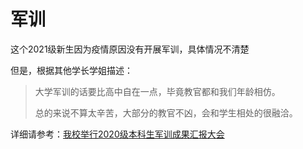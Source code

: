 # 军训

这个2021级新生因为疫情原因没有开展军训，具体情况不清楚

但是，根据其他学长学姐描述：

> 大学军训的话要比高中自在一点，毕竟教官都和我们年龄相仿。
>
> 总的来说不算太辛苦，大部分的教官不凶，会和学生相处的很融洽。

详细请参考：[我校举行2020级本科生军训成果汇报大会](http://www.njupt.edu.cn/2020/0925/c53a172029/pagem.htm?from=groupmessage)